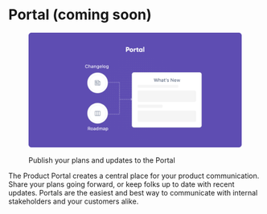 # Portal (coming soon)

<figure><img src="../.gitbook/assets/Portal - Header.png" alt=""><figcaption><p>Publish your plans and updates to the Portal</p></figcaption></figure>

The Product Portal creates a central place for your product communication. Share your plans going forward, or keep folks up to date with recent updates. Portals are the easiest and best way to communicate with internal stakeholders and your customers alike.
